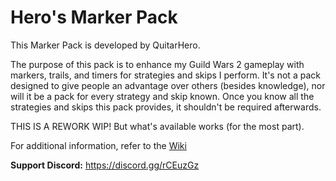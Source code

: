 # Hero's Marker Pack

This Marker Pack is developed by QuitarHero.

The purpose of this pack is to enhance my Guild Wars 2 gameplay with markers, trails, and timers for strategies and skips I perform. It's not a pack designed to give people an advantage over others (besides knowledge), nor will it be a pack for every strategy and skip known. Once you know all the strategies and skips this pack provides, it shouldn't be required afterwards.

THIS IS A REWORK WIP!
But what's available works (for the most part).

For additional information, refer to the [Wiki](https://github.com/QuitarHero/Heros-Marker-Pack/wiki)

**Support Discord:** https://discord.gg/rCEuzGz
